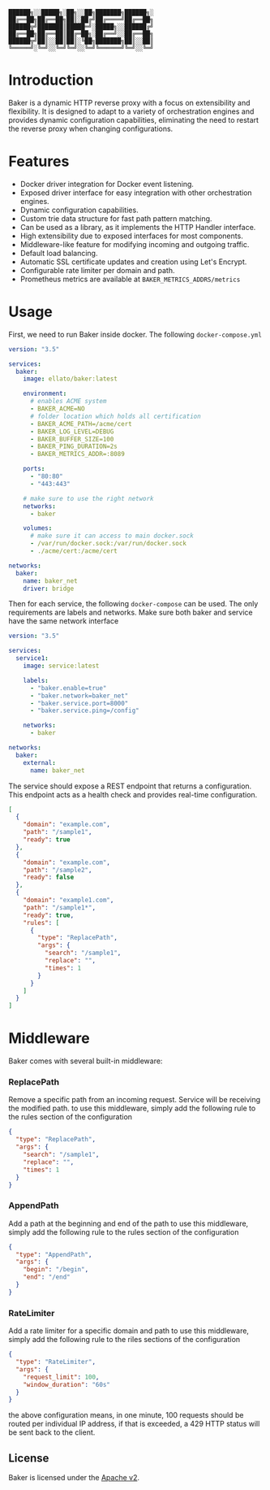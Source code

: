 ```
██████╗░░█████╗░██╗░░██╗███████╗██████╗░
██╔══██╗██╔══██╗██║░██╔╝██╔════╝██╔══██╗
██████╦╝███████║█████═╝░█████╗░░██████╔╝
██╔══██╗██╔══██║██╔═██╗░██╔══╝░░██╔══██╗
██████╦╝██║░░██║██║░╚██╗███████╗██║░░██║
╚═════╝░╚═╝░░╚═╝╚═╝░░╚═╝╚══════╝╚═╝░░╚═╝
```

# Introduction

Baker is a dynamic HTTP reverse proxy with a focus on extensibility and flexibility. It is designed to adapt to a variety of orchestration engines and provides dynamic configuration capabilities, eliminating the need to restart the reverse proxy when changing configurations.

# Features

- Docker driver integration for Docker event listening.
- Exposed driver interface for easy integration with other orchestration engines.
- Dynamic configuration capabilities.
- Custom trie data structure for fast path pattern matching.
- Can be used as a library, as it implements the HTTP Handler interface.
- High extensibility due to exposed interfaces for most components.
- Middleware-like feature for modifying incoming and outgoing traffic.
- Default load balancing.
- Automatic SSL certificate updates and creation using Let's Encrypt.
- Configurable rate limiter per domain and path.
- Prometheus metrics are available at `BAKER_METRICS_ADDRS/metrics`

# Usage

First, we need to run Baker inside docker. The following `docker-compose.yml`

```yml
version: "3.5"

services:
  baker:
    image: ellato/baker:latest

    environment:
      # enables ACME system
      - BAKER_ACME=NO
      # folder location which holds all certification
      - BAKER_ACME_PATH=/acme/cert
      - BAKER_LOG_LEVEL=DEBUG
      - BAKER_BUFFER_SIZE=100
      - BAKER_PING_DURATION=2s
      - BAKER_METRICS_ADDR=:8089

    ports:
      - "80:80"
      - "443:443"

    # make sure to use the right network
    networks:
      - baker

    volumes:
      # make sure it can access to main docker.sock
      - /var/run/docker.sock:/var/run/docker.sock
      - ./acme/cert:/acme/cert

networks:
  baker:
    name: baker_net
    driver: bridge
```

Then for each service, the following `docker-compose` can be used. The only requirements are labels and networks. Make sure both baker and service have the same network interface

```yml
version: "3.5"

services:
  service1:
    image: service:latest

    labels:
      - "baker.enable=true"
      - "baker.network=baker_net"
      - "baker.service.port=8000"
      - "baker.service.ping=/config"

    networks:
      - baker

networks:
  baker:
    external:
      name: baker_net
```

The service should expose a REST endpoint that returns a configuration. This endpoint acts as a health check and provides real-time configuration.

```json
[
  {
    "domain": "example.com",
    "path": "/sample1",
    "ready": true
  },
  {
    "domain": "example.com",
    "path": "/sample2",
    "ready": false
  },
  {
    "domain": "example1.com",
    "path": "/sample1*",
    "ready": true,
    "rules": [
      {
        "type": "ReplacePath",
        "args": {
          "search": "/sample1",
          "replace": "",
          "times": 1
        }
      }
    ]
  }
]
```

# Middleware

Baker comes with several built-in middleware:

### ReplacePath

Remove a specific path from an incoming request. Service will be receiving the modified path.
to use this middleware, simply add the following rule to the rules section of the configuration

```json
{
  "type": "ReplacePath",
  "args": {
    "search": "/sample1",
    "replace": "",
    "times": 1
  }
}
```

### AppendPath

Add a path at the beginning and end of the path
to use this middleware, simply add the following rule to the rules section of the configuration

```json
{
  "type": "AppendPath",
  "args": {
    "begin": "/begin",
    "end": "/end"
  }
}
```

### RateLimiter

Add a rate limiter for a specific domain and path
to use this middleware, simply add the following rule to the riles sections of the configuration

```json
{
  "type": "RateLimiter",
  "args": {
    "request_limit": 100,
    "window_duration": "60s"
  }
}
```

the above configuration means, in one minute, 100 requests should be routed per individual IP address, if that is exceeded, a 429 HTTP status will be sent back to the client.

## License

Baker is licensed under the [Apache v2](LICENSE.md).
